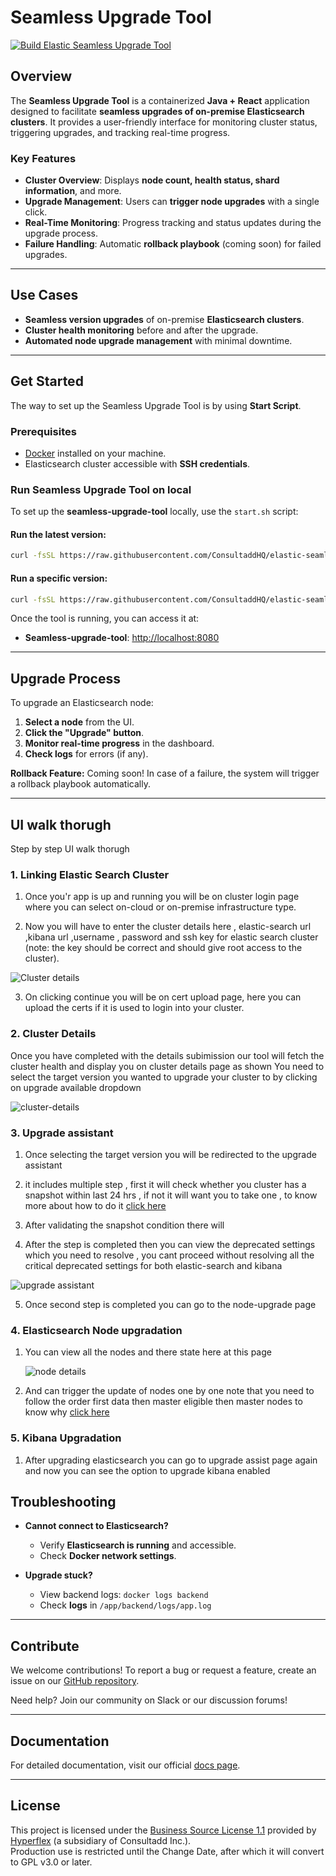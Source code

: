 # Seamless Upgrade Tool

[![Build Elastic Seamless Upgrade Tool](https://github.com/ConsultaddHQ/elastic-seamless-upgrade-tool/actions/workflows/deploy-docker.yml/badge.svg)](https://github.com/ConsultaddHQ/elastic-seamless-upgrade-tool/actions/workflows/deploy-docker.yml)

## Overview

The **Seamless Upgrade Tool** is a containerized **Java + React** application designed to facilitate **seamless upgrades of on-premise Elasticsearch clusters**. It provides a user-friendly interface for monitoring cluster status, triggering upgrades, and tracking real-time progress.

### Key Features

-   **Cluster Overview**: Displays **node count, health status, shard information**, and more.
-   **Upgrade Management**: Users can **trigger node upgrades** with a single click.
-   **Real-Time Monitoring**: Progress tracking and status updates during the upgrade process.
-   **Failure Handling**: Automatic **rollback playbook** (coming soon) for failed upgrades.

---

## Use Cases

-   **Seamless version upgrades** of on-premise **Elasticsearch clusters**.
-   **Cluster health monitoring** before and after the upgrade.
-   **Automated node upgrade management** with minimal downtime.

---

## Get Started

The way to set up the Seamless Upgrade Tool is by using **Start Script**.

### Prerequisites

-   [Docker](https://www.docker.com/get-started) installed on your machine.
-   Elasticsearch cluster accessible with **SSH credentials**.

### Run Seamless Upgrade Tool on local

To set up the **seamless-upgrade-tool** locally, use the `start.sh` script:

#### Run the latest version:

```bash
curl -fsSL https://raw.githubusercontent.com/ConsultaddHQ/elastic-seamless-upgrade-tool/main/start.sh | sh
```

#### Run a specific version:

```bash
curl -fsSL https://raw.githubusercontent.com/ConsultaddHQ/elastic-seamless-upgrade-tool/main/start.sh | sh -s -- v0.0.1
```

Once the tool is running, you can access it at:

-   **Seamless-upgrade-tool**: [http://localhost:8080](http://localhost:8080)

---

## Upgrade Process

To upgrade an Elasticsearch node:

1. **Select a node** from the UI.
2. **Click the "Upgrade" button**.
3. **Monitor real-time progress** in the dashboard.
4. **Check logs** for errors (if any).

**Rollback Feature:** Coming soon! In case of a failure, the system will trigger a rollback playbook automatically.

---

## UI walk thorugh

Step by step UI walk thorugh

### 1. Linking Elastic Search Cluster

1.  Once you'r app is up and running you will be on cluster login page where you can select on-cloud or on-premise infrastructure type.

2.  Now you will have to enter the cluster details here , elastic-search url ,kibana url ,username , password and ssh key for elastic search cluster (note: the key should be correct and should give root access to the cluster).

![Cluster details](https://i.postimg.cc/90ZsPBq3/Screenshot-2025-03-06-at-2-55-31-AM.png)

3.  On clicking continue you will be on cert upload page, here you can upload the certs if it is used to login into your cluster.

### 2. Cluster Details

Once you have completed with the details subimission our tool will fetch the cluster health and display you on cluster details page as shown
You need to select the target version you wanted to upgrade your cluster to by clicking on upgrade available dropdown

![cluster-details](https://i.postimg.cc/3xPbYC1z/Screenshot-2025-03-06-at-3-10-49-AM.png)

### 3. Upgrade assistant

1. Once selecting the target version you will be redirected to the upgrade assistant

2. it includes multiple step , first it will check whether you cluster has a snapshot within last 24 hrs , if not it will want you to take one , to know more about how to do it [click here](https://www.elastic.co/guide/en/elasticsearch/reference/current/snapshots-take-snapshot.html)

3. After validating the snapshot condition there will

4. After the step is completed then you can view the deprecated settings which you need to resolve , you cant proceed without resolving all the critical deprecated settings for both elastic-search and kibana

![upgrade assistant](https://i.postimg.cc/T1TTR072/Screenshot-2025-03-06-at-6-43-05-PM.png)

5. Once second step is completed you can go to the node-upgrade page

### 4. Elasticsearch Node upgradation

1. You can view all the nodes and there state here at this page

    ![node details](https://i.postimg.cc/x81Bx4pm/Screenshot-2025-03-06-at-6-46-12-PM.png)

2. And can trigger the update of nodes one by one note that you need to follow the order
   first data then master eligible then master nodes to know why [click here](https://www.elastic.co/guide/en/elasticsearch/reference/7.17/rolling-upgrades.html)

### 5. Kibana Upgradation

1. After upgrading elasticsearch you can go to upgrade assist page again and now you can see the option to upgrade kibana enabled

## Troubleshooting

-   **Cannot connect to Elasticsearch?**

    -   Verify **Elasticsearch is running** and accessible.
    -   Check **Docker network settings**.

-   **Upgrade stuck?**
    -   View backend logs: `docker logs backend`
    -   Check **logs** in `/app/backend/logs/app.log`

---

## Contribute

We welcome contributions! To report a bug or request a feature, create an issue on our [GitHub repository](https://github.com/ConsultaddHQ/elastic-seamless-upgrade-tool).

Need help? Join our community on Slack or our discussion forums!

---

## Documentation

For detailed documentation, visit our official [docs page](https://coda.io/d/_dVxN2aEwIbw/Elastic-Upgradation-Tool-Internal-Technical-Documentation_suY1qTH_).

---

## License

This project is licensed under the [Business Source License 1.1](./LICENSE) provided by [Hyperflex](https://hyperflex.co/) (a subsidiary of Consultadd Inc.).  
Production use is restricted until the Change Date, after which it will convert to GPL v3.0 or later.
